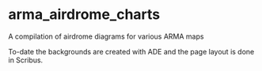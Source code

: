 # arma_airdrome_charts
A compilation of airdrome diagrams for various ARMA maps

To-date the backgrounds are created with ADE and the page layout is done in Scribus.
